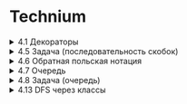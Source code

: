 # Technium

<details>
<summary>4.1 Декораторы</summary>

[link](https://github.com/PavLikh/Technium/tree/master/04-algorithms_data_structures/4-1-decorators)

## Задача 1.
Измерьте с помощью декоратора measure_execution_time продолжительность HTTP запроса к произвольному url (можно взять код из первых уроков по ботам)

## Задача 2. 
Описание задачи:

Необходимо разработать декоратор requires_admin, который будет использоваться для проверки роли пользователя перед выполнением защищенной функции. Если роль пользователя не соответствует требуемой, декоратор должен выбрасывать исключение PermissionError. В противном случае функция должна выполняться корректно.

### Пример использования:

Функция delete_user отвечает за удаление пользователей. Она должна быть доступна только для пользователей с ролью "admin".  Если пользователь, вызывающий эту функцию, не является администратором, необходимо остановить выполнение функции и выбросить PermissionError.

 
```python
@requires_admin
def delete_user(user, username_to_delete):
    return f"User {username_to_delete} has been deleted by {user['username']}."
```
### Пример юзеров
```python
admin_user = {'username': 'Alice', 'role': 'admin'}
regular_user = {'username': 'Bob', 'role': 'user'}
```

### Вызовы функции
```python
print(delete_user(admin_user, 'Charlie')) # Должно отработать
print(delete_user(regular_user, 'Charlie')) # Должно рейзить PermissionError
```

</details>
<details>
<summary>4.5 Задача (последовательность скобок)</summary>

[link](https://github.com/PavLikh/Technium/tree/master/04-algorithms_data_structures/4-5-task)

## Описание задачи
Необходимо написать программу, которая проверяет, является ли данная строка правильной скобочной последовательностью. Правильной скобочной последовательностью считается последовательность, в которой каждая открывающая скобка (например, '(', '{', '[') имеет соответствующую закрывающую скобку (')', '}', ']'). При этом скобки должны быть правильно вложены друг в друга, и порядок их следования должен быть корректным.

Примеры:

Правильная скобочная последовательность: "([]{})"
Неправильная скобочная последовательность: "([)]"
Неправильная скобочная последовательность: "{[}"
Правильная скобочная последовательность: "()"

Задача включает в себя следующие шаги:

- Считать строку, содержащую скобочную последовательность.
- Используя стек, проверить каждую скобку в строке.
- Если текущая скобка - открывающая, добавить ее в стек.
- Если текущая скобка - закрывающая, проверить, соответствует ли она последней открывающей скобке в стеке. Если да, удалить последнюю открывающую скобку из стека и продолжить проверку. В противном случае, скобочная последовательность неправильна.
- По завершении проверки всех символов в строке, проверить, остались ли какие-либо непарные скобки в стеке. Если да, скобочная последовательность также считается неправильной.

Результатом выполнения программы должно быть сообщение о том, является ли данная строка правильной скобочной последовательностью или нет. В идеале код должен содержать реализацию класса Стек и функцию для проверки строки со скобками. 
</details>
<details>
<summary>4.6 Обратная польская нотация</summary>

[link](https://github.com/PavLikh/Technium/tree/master/04-algorithms_data_structures/4-6-reverse_polish_notation)

## Обратная польская запись (Reverse Polish Notation, RPN - она же постфиксная нотация, или обратная польская нотация (ОПН)) 
-это форма записи математических выражений, в которой операторы располагаются после своих операндов. Это также называется постфиксной записью. обратной польской записи порядок выполнения операций однозначно определяется, и не требуется использование скобок для указания приоритета операций.

Пример обратной польской записи:

Обычное инфиксное выражение: 3 + 4 * 2
Обратная польская запись: 3 4 2 * +

В обратной польской записи каждый операнд считывается, а затем оператор выполняется над двумя последними операндами. В данном случае, сначала выполняется умножение 4 * 2, а затем результат (8) складывается с 3, чтобы получить окончательный результат (11).

Обратная польская запись имеет несколько преимуществ:

1. Она исключает неоднозначность в приоритете операторов, так как порядок операций однозначно определяется последовательностью операторов.
2. Она облегчает вычисления на стеке, что делает ее полезной для реализации калькуляторов и интерпретаторов математических выражений.
3. Она упрощает анализ и вычисление выражений в программах.

Для вычисления выражения в обратной польской записи можно использовать стек. 

Алгоритм решения задачи обратной польской записи с использованием стека можно разбить на несколько шагов:

- Создать пустой стек для хранения операндов.
- Разбить строку входного выражения на токены (числа и операторы).
- Для каждого токена во входном выражении выполнить следующее:
    - Если токен - операнд (число), поместить его в стек.
    - Если токен - оператор (+, -, *, /), извлечь два верхних элемента из стека (это будут операнды), выполнить операцию с ними и результат поместить обратно в стек.
- После обработки всех токенов входного выражения, в стеке должен остаться единственный элемент - результат вычислений.
</details>
<details>
<summary>4.7 Очередь</summary>

[link](https://github.com/PavLikh/Technium/tree/master/04-algorithms_data_structures/4-7-queue)

</details>
<details>
<summary>4.8 Задача (очередь)</summary>

[link](https://github.com/PavLikh/Technium/tree/master/04-algorithms_data_structures/4-8-task-queue)

Цель этого задания - создать программу для управления задачами с использованием структуры данных "очередь". Задачи будут представлены в виде объектов, и программа должна поддерживать операции добавления задачи в очередь, извлечения задачи из очереди и проверки состояния очереди.

### Требования 
1. Создайте класс TaskQueue, который будет представлять очередь задач. Этот класс должен иметь следующие методы:
    * add_task(task): Добавляет задачу task в конец очереди.
    * get_next_task(): Извлекает и возвращает задачу из начала очереди. Если очередь пуста, вернуть None.
    * is_empty(): Проверяет, пуста ли очередь. Возвращает True, если очередь пуста, и False в противном случае.
2. Создайте класс Task, который будет представлять задачу. Этот класс должен иметь атрибут:
    * name: Название задачи (строка).
3. Реализуйте логику работы с задачами в соответствии с их добавлением и извлечением из очереди.

Примеры тестовых данных и ожидаемых результатов:
```python
queue = TaskQueue()

task1 = Task("Задача 1")
task2 = Task("Задача 2")
task3 = Task("Задача 3")

queue.add_task(task1)
queue.add_task(task2)
queue.add_task(task3)

next_task = queue.get_next_task()
print(f"Следующая задача: {next_task.name if next_task else 'Нет задач'}")  # Ожидаемый результат: "Задача 1"

queue.get_next_task()  # Извлечь следующую задачу

print(f"Очередь пуста: {queue.is_empty()}")  # Ожидаемый результат: False
```

</details>
<details>
<summary>4.13 DFS через классы</summary>

[link](https://github.com/PavLikh/Technium/tree/master/04-algorithms_data_structures/4-13-grapf_dfs_class)

Цель этого задания - создать программу для управления задачами с использованием структуры данных "очередь". Задачи будут представлены в виде объектов, и программа должна поддерживать операции добавления задачи в очередь, извлечения задачи из очереди и проверки состояния очереди.

### Требования 
Дописать реализацию функции dfs() для графа. Подсказка: в функции должны использоваться 2 структуры - Список для хранения пройденных вершин и Стек для хранения вершин-соседей, которые нужно пройти - алгоритм в предыдущем уроке сильно поможет. 


Для тестирования
```python
a = Node('a')
b = Node('b')
c = Node('c')
d = Node('d')
e = Node('e')
f = Node('f')
g = Node('g')
h = Node('h')
i = Node('i')
k = Node('k')
a.point_to(b)
b.point_to(c)
c.point_to(d)
d.point_to(a)
b.point_to(d)
a.point_to(e)
e.point_to(f)
e.point_to(g)
f.point_to(i)
f.point_to(h)
g.point_to(k)

g = Graph(a)
print(g.dfs())
```

</details>
